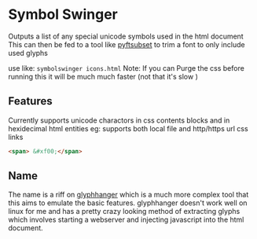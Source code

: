 # Symbol Swinger

Outputs a list of any special unicode symbols used in the html document
This can then be fed to a tool like [pyftsubset](https://fonttools.readthedocs.io/en/latest/subset/index.html) to trim a font to only include used glyphs

use like: `symbolswinger icons.html`
Note: If you can Purge the css before running this it will be much much faster (not that it's slow )

## Features

Currently supports unicode charactors in css contents blocks and in hexidecimal html entities eg:
supports both local file and http/https url css links

```html
<span> &#xf00;</span>
```

## Name

The name is a riff on [glyphhanger](https://github.com/zachleat/glyphhanger) which is a much more complex tool that this aims to emulate the basic features.
glyphhanger doesn't work well on linux for me and has a pretty crazy looking method of extracting glyphs which involves starting a webserver and injecting javascript into the html document.
